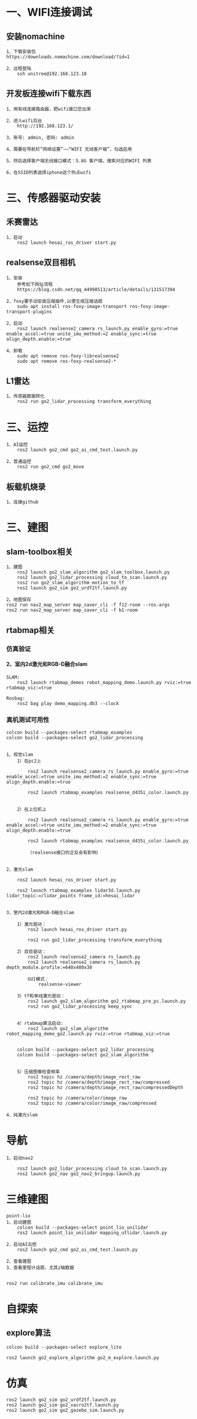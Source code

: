 # 一、WIFI连接调试
## 安装nomachine
    1、下载安装包
    https://downloads.nomachine.com/download/?id=1

    2、远程登陆
        ssh unitree@192.168.123.18

## 开发板连接wifi下载东西

    1、用有线连接路由器，把wifi接口空出来

    2、进入wifi后台
        http://192.168.123.1/

    3、账号: admin, 密码: admin

    4、需要在导航栏“网络设置”——“WIFI 无线客户端”，勾选启用

    5、然后选择客户端无线接口模式：5.8G 客户端，搜索对应的WIFI 列表
    
    6、在SSID列表选择iphone这个热点wifi



# 三、传感器驱动安装

## 禾赛雷达
    1、启动
        ros2 launch hesai_ros_driver start.py

## realsense双目相机

    1、安装
        参考如下网址流程
        https://blog.csdn.net/qq_44998513/article/details/131517394

    2、foxy要手动安装压缩插件,以便生成压缩话题
        sudo apt install ros-foxy-image-transport ros-foxy-image-transport-plugins

    2、启动
        ros2 launch realsense2_camera rs_launch.py enable_gyro:=true enable_accel:=true unite_imu_method:=2 enable_sync:=true align_depth.enable:=true

    4、卸载
        sudo apt remove ros-foxy-librealsense2
        sudo apt remove ros-foxy-realsense2-*



## L1雷达
    1、传感器数据转化
        ros2 run go2_lidar_processing transform_everything

# 三、运控

    1、AI运控
        ros2 launch go2_cmd go2_ai_cmd_test.launch.py

    2、普通运控
        ros2 run go2_cmd go2_move

## 板载机烧录
    1、连接github


# 三、建图
## slam-toolbox相关

    1、建图
        ros2 launch go2_slam_algorithm go2_slam_toolbox.launch.py 
        ros2 launch go2_lidar_processing cloud_to_scan.launch.py
        ros2 run go2_slam_algorithm motion_to_tf 
        ros2 launch go2_sim go2_urdf2tf.launch.py

    2、地图保存
    ros2 run nav2_map_server map_saver_cli -f f12-room --ros-args 
    ros2 run nav2_map_server map_saver_cli -f b1-room



## rtabmap相关

### 仿真验证
#### 2、室内2d激光和RGB-D融合slam

    SLAM:
        ros2 launch rtabmap_demos robot_mapping_demo.launch.py rviz:=true rtabmap_viz:=true

    Rosbag:
        ros2 bag play demo_mapping.db3 --clock

### 真机测试可用性
    colcon build --packages-select rtabmap_examples
    colcon build --packages-select go2_lidar_processing


    1、视觉slam
        1）在pc2上

            ros2 launch realsense2_camera rs_launch.py enable_gyro:=true enable_accel:=true unite_imu_method:=2 enable_sync:=true align_depth.enable:=true

            ros2 launch rtabmap_examples realsense_d435i_color.launch.py

        
        2）在上位机上

            ros2 launch realsense2_camera rs_launch.py enable_gyro:=true enable_accel:=true unite_imu_method:=2 enable_sync:=true align_depth.enable:=true

            ros2 launch rtabmap_examples realsense_d435i_color.launch.py

            （realsense接口的正反会有影响）


    2、激光slam

        ros2 launch hesai_ros_driver start.py

        ros2 launch rtabmap_examples lidar3d.launch.py lidar_topic:=/lidar_points frame_id:=hesai_lidar 


    3、室内2d激光和RGB-D融合slam

        1）激光驱动：
            ros2 launch hesai_ros_driver start.py

            ros2 run go2_lidar_processing transform_everything

        2）双目驱动：
            ros2 launch realsense2_camera rs_launch.py
            ros2 launch realsense2_camera rs_launch.py depth_module.profile:=640x480x30

            GUI模式：
                realsense-viewer 

        3）tf和单线激光驱动：
            ros2 launch go2_slam_algorithm go2_rtabmap_pre_pc.launch.py
            ros2 run go2_lidar_processing keep_sync


        4）rtabmap算法启动:
            ros2 launch go2_slam_algorithm robot_mapping_demo_go2.launch.py rviz:=true rtabmap_viz:=true


        colcon build --packages-select go2_lidar_processing
        colcon build --packages-select go2_slam_algorithm


        5）压缩图像检查频率
            ros2 topic hz /camera/depth/image_rect_raw
            ros2 topic hz /camera/depth/image_rect_raw/compressed
            ros2 topic hz /camera/depth/image_rect_raw/compressedDepth

            ros2 topic hz /camera/color/image_raw
            ros2 topic hz /camera/color/image_raw/compressed

    4、纯激光slam
  
            



# 导航
    1、启动nav2

        ros2 launch go2_lidar_processing cloud_to_scan.launch.py
        ros2 launch go2_nav go2_nav2_bringup.launch.py


# 三维建图
    point-lio
    1、启动建图
        colcon build --packages-select point_lio_unilidar
        ros2 launch point_lio_unilidar mapping_utlidar.launch.py

    2、启动AI云控
        ros2 launch go2_cmd go2_ai_cmd_test.launch.py

    2、查看建图
    3、查看里程计话题，尤其z轴数据


    ros2 run calibrate_imu calibrate_imu



# 自探索
## explore算法

    colcon build --packages-select explore_lite

    ros2 launch go2_explore_algorithm go2_m_explore.launch.py 


# 仿真
    ros2 launch go2_sim go2_urdf2tf.launch.py
    ros2 launch go2_sim go2_xacro2tf.launch.py
    ros2 launch go2_sim go2_gazebo_sim.launch.py
    
